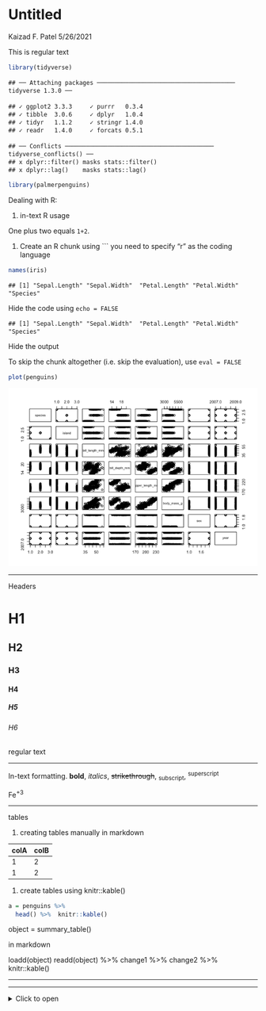 Untitled
================
Kaizad F. Patel
5/26/2021

This is regular text

``` r
library(tidyverse)
```

    ## ── Attaching packages ─────────────────────────────────────── tidyverse 1.3.0 ──

    ## ✓ ggplot2 3.3.3     ✓ purrr   0.3.4
    ## ✓ tibble  3.0.6     ✓ dplyr   1.0.4
    ## ✓ tidyr   1.1.2     ✓ stringr 1.4.0
    ## ✓ readr   1.4.0     ✓ forcats 0.5.1

    ## ── Conflicts ────────────────────────────────────────── tidyverse_conflicts() ──
    ## x dplyr::filter() masks stats::filter()
    ## x dplyr::lag()    masks stats::lag()

``` r
library(palmerpenguins)
```

Dealing with R:

1.  in-text R usage

One plus two equals `1+2`.

1.  Create an R chunk using \`\`\` you need to specify “r” as the coding
    language

``` r
names(iris)
```

    ## [1] "Sepal.Length" "Sepal.Width"  "Petal.Length" "Petal.Width"  "Species"

Hide the code using `echo = FALSE`

    ## [1] "Sepal.Length" "Sepal.Width"  "Petal.Length" "Petal.Width"  "Species"

Hide the output

To skip the chunk altogether (i.e. skip the evaluation), use
`eval = FALSE`

``` r
plot(penguins)
```

![](markdown_demo_2021-05-26_files/figure-gfm/unnamed-chunk-6-1.png)<!-- -->

------------------------------------------------------------------------

Headers

# H1

## H2

### H3

#### H4

##### H5

###### H6

regular text

------------------------------------------------------------------------

In-text formatting. **bold**, *italics*, ~~strikethrough~~,
<sub>subscript</sub>, <sup>superscript</sup>

Fe<sup>+3</sup>

------------------------------------------------------------------------

tables

1.  creating tables manually in markdown

| colA | colB |
|------|------|
| 1    | 2    |
| 1    | 2    |

1.  create tables using knitr::kable()

``` r
a = penguins %>% 
  head() %>%  knitr::kable()
```

object = summary\_table()

in markdown

loadd(object) readd(object) %&gt;% change1 %&gt;% change2 %&gt;%
knitr::kable()

------------------------------------------------------------------------

------------------------------------------------------------------------

<details>
<summary>
Click to open
</summary>

this is the text.

this is more text.

this is the text.  
this is more text.
</details>
